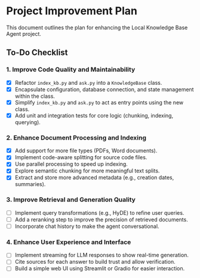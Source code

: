 # Project Improvement Plan

This document outlines the plan for enhancing the Local Knowledge Base Agent project.

## To-Do Checklist

### 1. Improve Code Quality and Maintainability

- [x] Refactor `index_kb.py` and `ask.py` into a `KnowledgeBase` class.
- [x] Encapsulate configuration, database connection, and state management within the class.
- [x] Simplify `index_kb.py` and `ask.py` to act as entry points using the new class.
- [x] Add unit and integration tests for core logic (chunking, indexing, querying).

### 2. Enhance Document Processing and Indexing

- [x] Add support for more file types (PDFs, Word documents).
- [x] Implement code-aware splitting for source code files.
- [x] Use parallel processing to speed up indexing.
- [x] Explore semantic chunking for more meaningful text splits.
- [x] Extract and store more advanced metadata (e.g., creation dates, summaries).

### 3. Improve Retrieval and Generation Quality

- [ ] Implement query transformations (e.g., HyDE) to refine user queries.
- [ ] Add a reranking step to improve the precision of retrieved documents.
- [ ] Incorporate chat history to make the agent conversational.

### 4. Enhance User Experience and Interface

- [ ] Implement streaming for LLM responses to show real-time generation.
- [ ] Cite sources for each answer to build trust and allow verification.
- [ ] Build a simple web UI using Streamlit or Gradio for easier interaction.
